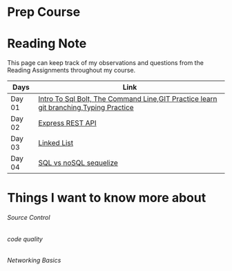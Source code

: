 # Prep Course

# Reading Note
<!-- 

| First Week: | Second Week:  | Third Week:  | Forth Week:  |
|-------------|---------------|--------------|--------------|
|[Day01:Intro To Sql Bolt, The Command Line,GIT Practice learn git branching,Typing Practice](./Day01/README.md)|[Day02 : Express REST API,](./Day02/readme.md)|[Day03](./Day03/)|[Day04](./Day04/)|
|[Day05](./Day05/)|[Day06](./Day06/)|[Day07](./Day07/)|[Day08](./Day08/)|
|[Day09](./Day09/)|[Day10](./Day10/)|[Day11](./Day11/)|[Day12](./Day12/)|
|[Day13](./Day13/)|[Day14](./Day14/)|[Day15](./Day15/)|[Day16](./Day16/)
|[Day17](./Day17/)|[Day18](./Day18/)|[Day19](./Day19/)|[Day20](./Day20/)
----------------------------------------------------------------------- -->

This page can keep track of my observations and questions from the Reading Assignments throughout my course.

| **Days**      | **Link**|
| -----------      | ----------- |
| Day 01 | [Intro To Sql Bolt, The Command Line,GIT Practice learn git branching,Typing Practice](./Day01/README.md) |
| Day 02 | [Express REST API](./Day02/README.md) |
| Day 03 | [Linked List](./Day03/README.MD) |
| Day 04 | [SQL vs noSQL sequelize](./Day04/README.md) |

# Things I want to know more about

###### Source Control

###### code quality

###### Networking Basics
